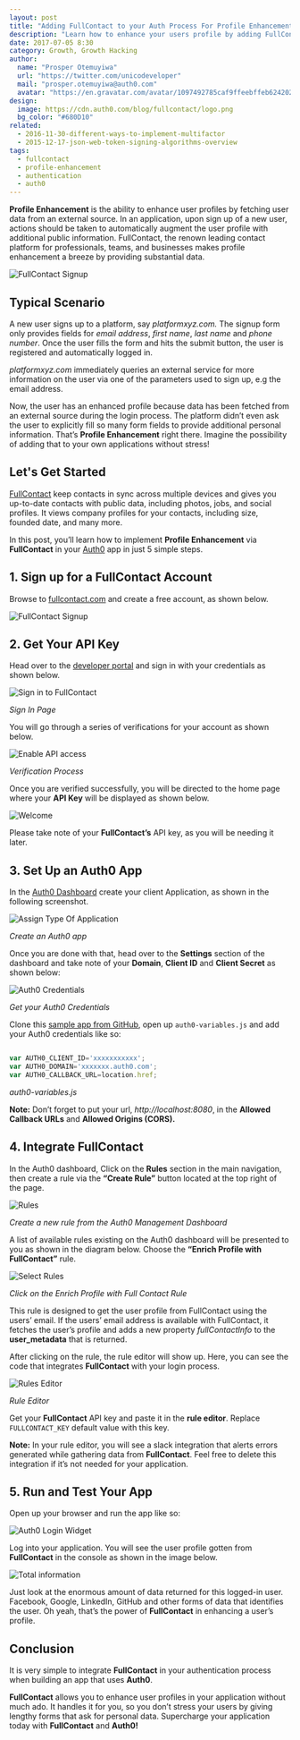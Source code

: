```yaml
---
layout: post
title: "Adding FullContact to your Auth Process For Profile Enhancement"
description: "Learn how to enhance your users profile by adding FullContact to your authentication process."
date: 2017-07-05 8:30
category: Growth, Growth Hacking
author:
  name: "Prosper Otemuyiwa"
  url: "https://twitter.com/unicodeveloper"
  mail: "prosper.otemuyiwa@auth0.com"
  avatar: "https://en.gravatar.com/avatar/1097492785caf9ffeebffeb624202d8f?s=200"
design:
  image: https://cdn.auth0.com/blog/fullcontact/logo.png
  bg_color: "#680D10"
related:
  - 2016-11-30-different-ways-to-implement-multifactor
  - 2015-12-17-json-web-token-signing-algorithms-overview
tags:
  - fullcontact
  - profile-enhancement
  - authentication
  - auth0
---
```



**Profile Enhancement** is the ability to enhance user profiles by fetching user data from an external source. In an application, upon sign up of a new user, actions should be taken to automatically augment the user profile with additional public information. FullContact, the renown leading contact platform for professionals, teams, and businesses makes profile enhancement a breeze by providing substantial data.

![FullContact Signup](https://cdn.auth0.com/blog/fullcontact/signup.png)

## Typical Scenario

A new user signs up to a platform, say *platformxyz.com.* The signup form only provides fields for *email address*, *first name*, *last name* and *phone number*. Once the user fills the form and hits the submit button, the user is registered and automatically logged in.

*platformxyz.com* immediately queries an external service for more information on the user via one of the parameters used to sign up, e.g the email address.

Now, the user has an enhanced profile because data has been fetched from an external source during the login process. The platform didn’t even ask the user to explicitly fill so many form fields to provide additional personal information. That’s **Profile Enhancement** right there. Imagine the possibility of adding that to your own applications without stress!

## Let's Get Started

[FullContact](https://www.fullcontact.com/home-2) keep contacts in sync across multiple devices and gives you up-to-date contacts with public data, including photos, jobs, and social profiles. It views company profiles for your contacts, including size, founded date, and many more.

In this post, you’ll learn how to implement **Profile Enhancement** via **FullContact** in your [Auth0](https://auth0.com) app in just 5 simple steps.

## 1. Sign up for a FullContact Account

Browse to [fullcontact.com](https://www.fullcontact.com) and create a free account, as shown below.

![FullContact Signup](https://cdn.auth0.com/blog/fullcontact/signup.png)

## 2. Get Your API Key

Head over to the [developer portal](https://portal.fullcontact.com/signin) and sign in with your credentials as shown below.

![Sign in to FullContact](https://cdn.auth0.com/blog/fullcontact/signin.png)

_Sign In Page_

You will go through a series of verifications for your account as shown below.

![Enable API access](https://cdn.auth0.com/blog/fullcontact/enableapiaccess.png)

_Verification Process_

Once you are verified successfully, you will be directed to the home page where your **API Key** will be displayed as shown below.

![Welcome](https://cdn.auth0.com/blog/fullcontact/welcome.png)

Please take note of your **FullContact’s** API key, as you will be needing it later.

## 3. Set Up an Auth0 App

In the [Auth0 Dashboard](https://manage.auth0.com) create your client Application, as shown in the following screenshot.

![Assign Type Of Application](https://cdn.auth0.com/blog/fullcontact/assigntypeofapplication.png)

_Create an Auth0 app_

Once you are done with that, head over to the **Settings** section of the dashboard and take note of your **Domain**, **Client ID** and **Client Secret** as shown below:

![Auth0 Credentials](https://cdn.auth0.com/blog/fullcontact/auth0credentials.png)

_Get your Auth0 Credentials_

Clone this [sample app from GitHub](https://github.com/auth0-blog/auth0-fullcontact), open up `auth0-variables.js` and add your Auth0 credentials like so:

```js

var AUTH0_CLIENT_ID='xxxxxxxxxxx';
var AUTH0_DOMAIN='xxxxxxx.auth0.com';
var AUTH0_CALLBACK_URL=location.href;

```
_auth0-variables.js_

**Note:** Don’t forget to put your url, *http://localhost:8080*, in the **Allowed Callback URLs** and **Allowed Origins (CORS).**

## 4. Integrate FullContact

In the Auth0 dashboard, Click on the **Rules** section in the main navigation, then create a rule via the **“Create Rule”** button located at the top right of the page.

![Rules](https://cdn.auth0.com/blog/fullcontact/rules.png)

_Create a new rule from the Auth0 Management Dashboard_

A list of available rules existing on the Auth0 dashboard will be presented to you as shown in the diagram below. Choose the **“Enrich Profile with FullContact”** rule.

![Select Rules](https://cdn.auth0.com/blog/fullcontact/selectrules.png)

_Click on the Enrich Profile with Full Contact Rule_

This rule is designed to get the user profile from FullContact using the users’ email. If the users’ email address is available with FullContact, it fetches the user’s profile and adds a new property *fullContactInfo* to the **user_metadata** that is returned.

After clicking on the rule, the rule editor will show up. Here, you can see the code that integrates **FullContact** with your login process.

![Rules Editor](https://cdn.auth0.com/blog/fullcontact/ruleseditor.png)

_Rule Editor_

Get your **FullContact** API key and paste it in the **rule editor**. Replace `FULLCONTACT_KEY` default value with this key.

**Note:** In your rule editor, you will see a slack integration that alerts errors generated while gathering data from **FullContact**. Feel free to delete this integration if it’s not needed for your application.

## 5. Run and Test Your App

Open up your browser and run the app like so:

![Auth0 Login Widget](https://cdn.auth0.com/blog/fullcontact/auth0loginwidget.png)

Log into your application. You will see the user profile gotten from **FullContact** in the console as shown in the image below.

![Total information](https://cdn.auth0.com/blog/fullcontact/totalinfo.png)

Just look at the enormous amount of data returned for this logged-in user. Facebook, Google, LinkedIn, GitHub and other forms of data that identifies the user. Oh yeah, that’s the power of **FullContact** in enhancing a user’s profile.

## Conclusion

It is very simple to integrate **FullContact** in your authentication process when building an app that uses **Auth0**.

**FullContact** allows you to enhance user profiles in your application without much ado. It handles it for you, so you don’t stress your users by giving lengthy forms that ask for personal data. Supercharge your application today with **FullContact** and **Auth0!**